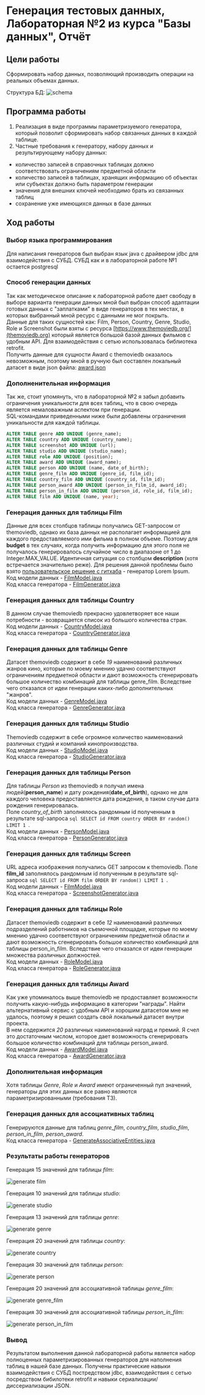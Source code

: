 # Генерация тестовых данных, Лабораторная №2 из курса "Базы данных", Отчёт #

## Цели работы ##
Сформировать набор данных, позволяющий производить операции на реальных объемах данных.


Структура БД:
![schema](images/MovieLibDB.png)


## Программа работы ##

1. Реализация в виде программы параметризуемого генератора, который позволит сформировать набор связанных данных в каждой таблице.
2. Частные требования к генератору, набору данных и результирующему набору данных:

* количество записей в справочных таблицах должно соответствовать ограничениям предметной области
* количество записей в таблицах, хранящих информацию об объектах или субъектах должно быть параметром генерации
* значения для внешних ключей необходимо брать из связанных таблиц
* сохранение уже имеющихся данных в базе данных

## Ход работы ##

### Выбор языка программирования ##

Для написания генераторов был выбран язык java с драйвером jdbc для взаимодействия с СУБД. СУБД как и в лабораторной работе №1 остается postgresql

### Способ генерации данных ###

Так как методическое описание к лабораторной работе дает свободу в выборе варианта генерации данных мной был выбран способ адаптации готовых данных с "заплатками" в виде генераторов в тех местах, в которых выбранный мной ресурс с данными не мог покрыть.  
Данные для таких сущностей как: Film, Person, Country, Genre, Studio, Role и Screenshot были взяты с ресурса [https://www.themoviedb.org/](themoviedb.org) который является большой базой данных фильмов с удобным API. Для взаимодействия с сетью использовалась библиотека retrofit.  
Получить данные для сущности Award с themoviedb оказалось невозможным, поэтому мной в ручную был составлен локальный датасет в виде json файла: [award.json](MovieDBGenerator/src/main/data/awards.json)

### Дополненительная информация ###

Так же, стоит упомянуть, что в лабораторной №2 я забыл добавить ограничения уникальности для всех таблиц, что в свою очередь является немаловажным аспектом при генерации.  
SQL-командами приведенными ниже были добавлены ограничения уникальности для каждой таблицы.  
```sql
ALTER TABLE genre ADD UNIQUE (genre_name);
ALTER TABLE country ADD UNIQUE (country_name);
ALTER TABLE screenshot ADD UNIQUE (url);
ALTER TABLE studio ADD UNIQUE (studio_name);
ALTER TABLE role ADD UNIQUE (position);
ALTER TABLE award ADD UNIQUE (award_name);
ALTER TABLE person ADD UNIQUE (name, date_of_birth);
ALTER TABLE genre_film ADD UNIQUE (genre_id, film_id);
ALTER TABLE country_film ADD UNIQUE (country_id, film_id);
ALTER TABLE person_award ADD UNIQUE (person_in_film_id, award_id);
ALTER TABLE person_in_film ADD UNIQUE (person_id, role_id, film_id);
ALTER TABLE film ADD UNIQUE (name, year);
```

### Генерация данных для таблицы Film ###
Данные для всех столбцов таблицы получались GET-запросом от themoviedb, однако их база данных не располагает информацией для каждого предоставляемого ими фильма в полном объеме.
Поэтому для **budget** в тех случаях, когда получить информацию для этого поля не получалось генерировалось случайное число в диапазоне от 1 до Integer.MAX_VALUE.
Идентичная ситуация со столбцом **description** (хотя встречается значительно реже). Для решения данной проблемы было взято [пользовательское решение с гитхаба](https://github.com/mdeanda/lorem) - генератор Lorem Ipsum.  
Код модели данных - [FilmModel.java](MovieDBGenerator/src/main/java/Model/FilmModel.java)  
Код класса генератора - [FilmGenerator.java](MovieDBGenerator/src/main/java/Generator/FilmGenerator.java)  

### Генерация данных для таблицы Country ###
В данном случае themoviedb прекрасно удовлетворяет все наши потребности - возвращается список из большого количества стран.  
Код модели данных - [CountryModel.java](MovieDBGenerator/src/main/java/Model/CountryModel.java)  
Код класса генератора - [CountryGenerator.java](MovieDBGenerator/src/main/java/Generator/CountryGenerator.java)  

### Генерация данных для таблицы Genre ###
Датасет themoviedb содержит в себе *19* наименований различных жанров кино, которые по моему мнению удачно соответствуют ограничениям предметной области и дают возможность сгенерировать большое количество комбинаций для таблицы genre_film. Вследствие чего отказался от идеи генерации каких-либо дополнительных "жанров".  
Код модели данных - [GenreModel.java](MovieDBGenerator/src/main/java/Model/GenreModel.java)  
Код класса генератора - [GenreGenerator.java](MovieDBGenerator/src/main/java/Generator/GenreGenerator.java)  

### Генерация данных для таблицы Studio ###
Themoviedb содержит в себе огромное количество наименований различных студий и компаний кинопроизводства.  
Код модели данных - [StudioModel.java](MovieDBGenerator/src/main/java/Model/StudioModel.java)  
Код класса генератора - [StudioGenerator.java](MovieDBGenerator/src/main/java/Generator/StudioGenerator.java)  

### Генерация данных для таблицы Person ###
Для таблицы *Person* из themoviedb я получал имена людей(**person_name**) и дату рождения(**date_of_birth**), однако не для каждого человека предоставляется дата рождения, в таком случае дата рождения генерировалась.  
Поле *country_of_birth* заполнялось рандомным id полученным в результате sql-запроса ```sql SELECT id FROM country ORDER BY random() LIMIT 1 ```.  
Код модели данных - [PersonModel.java](MovieDBGenerator/src/main/java/Model/PersonModel.java)  
Код класса генератора - [PersonGenerator.java](MovieDBGenerator/src/main/java/Generator/PersonGenerator.java)  

### Генерация данных для таблицы Screen ###
URL адреса изображения получались GET запросом к themoviedb. Поле **film_id** заполнялось рандомным id полученным в результате sql-запроса ```sql SELECT id FROM film ORDER BY random() LIMIT 1 ```.  
Код модели данных - [FilmModel.java](MovieDBGenerator/src/main/java/Model/FilmModel.java)  
Код класса генератора - [ScreenshotGenerator.java](MovieDBGenerator/src/main/java/Generator/ScreenshotGenerator.java)  

### Генерация данных для таблицы Role ###
Датасет themoviedb содержит в себе *12* наименований различных подразделений работников на съемочной площадке, которые по моему мнению удачно соответствуют ограничениям предметной области и дают возможность сгенерировать большое количество комбинаций для таблицы person_in_film. Вследствие чего отказался от идеи генерации множества различных должностей.  
Код модели данных - [RoleModel.java](MovieDBGenerator/src/main/java/Model/RoleModel.java)  
Код класса генератора - [RoleGenerator.java](MovieDBGenerator/src/main/java/Generator/RoleGenerator.java)  

### Генерация данных для таблицы Award ###
Как уже упоминалось выше themoviedb не продоставляет возможности получить какую-нибудь информацию в категории "награды". Найти альтернативный сервис с удобным API и хорошим датасетом мне не удалось, поэтому я решил создать свой локальный датасет внутри проекта.  
В нем содержится *20* различных наименований наград и премий. Я счел это достаточным числом, которое дает возможность сгенерировать большое количество комбинаций для таблицы person_award.  
Код модели данных - [AwardModel.java](MovieDBGenerator/src/main/java/Model/AwardModel.java)  
Код класса генератора - [AwardGenerator.java](MovieDBGenerator/src/main/java/Generator/AwardGenerator.java)  

### Дополнительная информация ###
Хотя таблицы *Genre*, *Role* и *Award* имеют ограниченный пул значений, генераторы для этих данных все равно являются параметризированными (требования ТЗ).  

### Генерация данных для ассоциативных таблиц ###
Генерируются данные для таблиц *genre_film*, *country_film*, *studio_film*, *person_in_film*, *person_award*.  
Код класса генератора - [GenerateAssociativeEntities.java](MovieDBGenerator/src/main/java/Generator/GenerateAssociativeEntities.java)

### Результаты работы генераторов ##

Генерация 15 значений для таблицы *film*:  

![generate film](images/FilmGenerate.png)

Генерация 10 значений для таблицы *studio*:  

![generate studio](images/StudioGenerate.png)

Генерация 13 значений для таблицы *genre*:  

![generate genre](images/GenreGenerate.png)

Генерация 20 значений для таблицы *country*:  

![generate country](images/CountryGenerate.png)

Генерация 30 значений для таблицы *person*:  

![generate person](images/PersonGenerate.png)

Генерация 20 значений для ассоциативной таблицы *genre_film*:  

![generate genre_film](images/GenreFilmGenerate.png)

Генерация 30 значений для ассоциативной таблицы *person_in_film*:  

![generate person_in_film](images/PersonInFilmGenerate.png)

### Вывод ###

Результатом выполнения данной лабораторной работы является набор полноценных параметризированных генераторов для наполнения таблиц в нашей базе данных. Получены практические навыки взаимодействия с СУБД постредством jdbc, взаимодействия с сетью посредством бибилотеки retrofit и навыки сериализации/диссериализации JSON.



